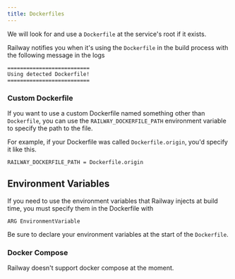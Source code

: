 ```yaml
---
title: Dockerfiles
---
```


We will look for and use a `Dockerfile` at the service's root if it exists.

Railway notifies you when it's using the `Dockerfile` in the build process with the following message in the logs

```shell
==========================
Using detected Dockerfile!
==========================
```

### Custom Dockerfile

If you want to use a custom Dockerfile named something other than `Dockerfile`, you can use the
`RAILWAY_DOCKERFILE_PATH` environment variable to specify the path to the file.

For example, if your Dockerfile was called `Dockerfile.origin`, you'd specify it like this.

```
RAILWAY_DOCKERFILE_PATH = Dockerfile.origin
```

## Environment Variables

If you need to use the environment variables that Railway injects at build time,
you must specify them in the Dockerfile with

```
ARG EnvironmentVariable
```

Be sure to declare your environment variables at the start of the `Dockerfile`.

### Docker Compose

Railway doesn't support docker compose at the moment.
